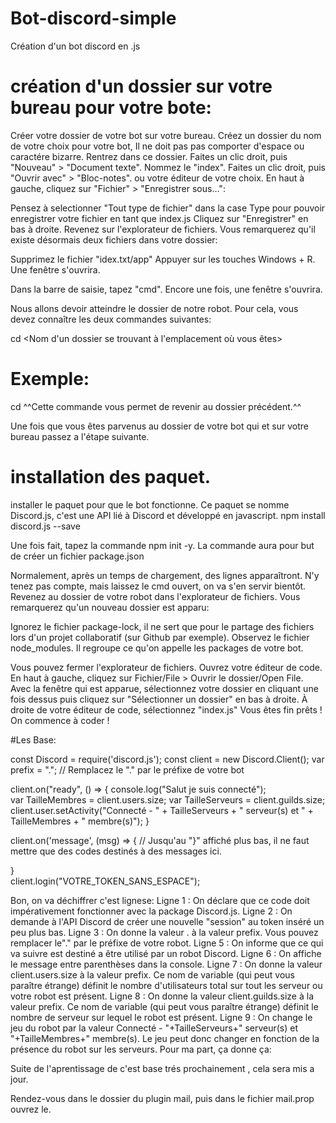 # Bot-discord-simple
Création d'un bot discord en .js

# création d'un dossier sur votre bureau pour votre bote:

Créer votre dossier de votre bot sur votre bureau.
Créez un dossier du nom de votre choix pour votre bot, Il ne doit pas pas comporter d'espace ou caractére bizarre.
Rentrez dans ce dossier.
Faites un clic droit, puis "Nouveau" > "Document texte".
Nommez le "index".
Faites un clic droit, puis "Ouvrir avec" > "Bloc-notes". ou votre éditeur de votre choix.
En haut à gauche, cliquez sur "Fichier" > "Enregistrer sous...":

Pensez à selectionner "Tout type de fichier" dans la case Type pour pouvoir enregistrer votre fichier en tant que index.js
Cliquez sur "Enregistrer" en bas à droite.
Revenez sur l'explorateur de fichiers. 
Vous remarquerez qu'il existe désormais deux fichiers dans votre dossier:

Supprimez le fichier "idex.txt/app"
Appuyer sur les touches Windows + R. Une fenêtre s'ouvrira.

Dans la barre de saisie, tapez "cmd". Encore une fois, une fenêtre s'ouvrira.


Nous allons devoir atteindre le dossier de notre robot. Pour cela, vous devez connaître les deux commandes suivantes:

cd <Nom d'un dossier se trouvant à l'emplacement où vous êtes>


# Exemple:

cd
^^Cette commande vous permet de revenir au dossier précédent.^^

Une fois que vous êtes parvenus au dossier de votre bot qui et sur votre bureau passez a l'étape suivante.

# installation des paquet.
installer le paquet pour que le bot fonctionne. Ce paquet se nomme Discord.js, c'est une API lié à Discord et développé en javascript.
npm install discord.js --save 

Une fois fait, tapez la commande npm init -y.
La commande aura pour but de créer un fichier package.json

Normalement, après un temps de chargement, des lignes apparaîtront. N'y tenez pas compte, mais laissez le cmd ouvert, on va s'en servir bientôt.
Revenez au dossier de votre robot dans l'explorateur de fichiers. Vous remarquerez qu'un nouveau dossier est apparu:

Ignorez le fichier package-lock, il ne sert que pour le partage des fichiers lors d'un projet collaboratif (sur Github par exemple). Observez le fichier node_modules. Il regroupe ce qu'on appelle les packages de votre bot.

Vous pouvez fermer l'explorateur de fichiers.
Ouvrez votre éditeur de code.
En haut à gauche, cliquez sur Fichier/File > Ouvrir le dossier/Open File.
Avec la fenêtre qui est apparue, sélectionnez votre dossier en cliquant une fois dessus puis cliquez sur "Sélectionner un dossier" en bas à droite.
À droite de votre éditeur de code, sélectionnez "index.js"
Vous êtes fin prêts ! On commence à coder !

#Les Base:

const Discord = require('discord.js');
const client = new Discord.Client();
var prefix = "."; // Remplacez le "." par le préfixe de votre bot

client.on("ready", () => {
  console.log("Salut je suis connecté");  
  var TailleMembres = client.users.size;
  var TailleServeurs = client.guilds.size;
  client.user.setActivity("Connecté - " + TailleServeurs + " serveur(s) et " + TailleMembres + " membre(s)");
}

client.on('message', (msg) => { // Jusqu'au "}" affiché plus bas, il ne faut mettre que des codes destinés à des messages ici.
  
}          
client.login("VOTRE_TOKEN_SANS_ESPACE");

Bon, on va déchiffrer c'est lignese:
Ligne 1 : On déclare que ce code doit impérativement fonctionner avec la package Discord.js.
Ligne 2 : On demande à l'API Discord de créer une nouvelle "session" au token inséré un peu plus bas.
Ligne 3 : On donne la valeur . à la valeur prefix. Vous pouvez remplacer le"." par le préfixe de votre robot.
Ligne 5 : On informe que ce qui va suivre est destiné a être utilisé par un robot Discord.
Ligne 6 : On affiche le message entre parenthèses dans la console.
Ligne 7 : On donne la valeur client.users.size à la valeur prefix. Ce nom de variable (qui peut vous paraître étrange) définit le nombre d'utilisateurs total sur tout les serveur ou votre robot est présent.
Ligne 8 : On donne la valeur client.guilds.size à la valeur prefix. Ce nom de variable (qui peut vous paraître étrange) définit le nombre de serveur sur lequel le robot est présent.
Ligne 9 : On change le jeu du robot par la valeur Connecté - "+TailleServeurs+" serveur(s) et "+TailleMembres+" membre(s). Le jeu peut donc changer en fonction de la présence du robot sur les serveurs. Pour ma part, ça donne ça:




Suite de l'aprentissage de c'est base trés prochainement , cela sera mis a jour.










Rendez-vous dans le dossier du plugin mail, puis dans le fichier mail.prop ouvrez le.

